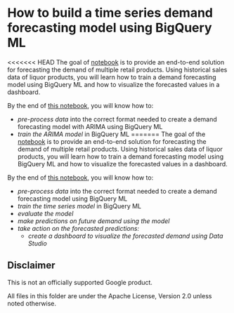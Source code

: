 # How to build a time series demand forecasting model using BigQuery ML

<<<<<<< HEAD
The goal of [notebook](bqml_retail_demand_forecasting.ipynb) is to provide an end-to-end solution for forecasting the demand of multiple retail products. Using historical sales data of liquor products, you will learn how to train a demand forecasting model using BigQuery ML and how to visualize the forecasted values in a dashboard.

By the end of [this notebook](bqml_retail_demand_forecasting.ipynb), you will know how to:
* _pre-process data_ into the correct format needed to create a demand forecasting model with ARIMA using BigQuery ML
* _train the ARIMA model_ in BigQuery ML
=======
The goal of the [notebook](bqml_retail_demand_forecasting.ipynb) is to provide an end-to-end solution for forecasting the demand of multiple retail products. Using historical sales data of liquor products, you will learn how to train a demand forecasting model using BigQuery ML and how to visualize the forecasted values in a dashboard.

By the end of [this notebook](bqml_retail_demand_forecasting.ipynb), you will know how to:
* _pre-process data_ into the correct format needed to create a demand forecasting model using BigQuery ML
* _train the time series model_ in BigQuery ML
* _evaluate the model_
* _make predictions on future demand using the model_
* _take action on the forecasted predictions:_
  * _create a dashboard to visualize the forecasted demand using Data Studio_


## Disclaimer
This is not an officially supported Google product.

All files in this folder are under the Apache License, Version 2.0 unless noted otherwise.
